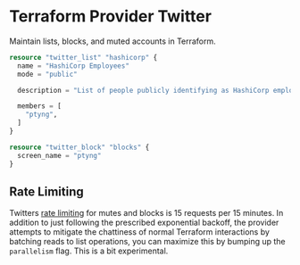# Terraform Provider Twitter

Maintain lists, blocks, and muted accounts in Terraform.

```terraform
resource "twitter_list" "hashicorp" {
  name = "HashiCorp Employees"
  mode = "public"

  description = "List of people publicly identifying as HashiCorp employees."

  members = [
    "ptyng",
  ]
}

resource "twitter_block" "blocks" {
  screen_name = "ptyng"
}
```

## Rate Limiting

Twitters [rate limiting](https://developer.twitter.com/en/docs/basics/rate-limiting) for mutes and blocks is 15 requests per 15 minutes. In addition to just following the prescribed exponential backoff, the provider attempts to mitigate the chattiness of normal Terraform interactions by batching reads to list operations, you can maximize this by bumping up the `parallelism` flag. This is a bit experimental.
